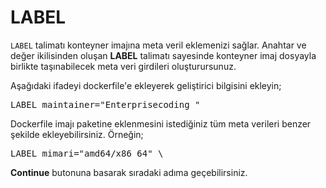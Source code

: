 # LABEL

`LABEL` talimatı konteyner imajına meta veril eklemenizi sağlar. Anahtar ve değer ikilisinden oluşan **LABEL** talimatı sayesinde konteyner imaj dosyayla birlikte taşınabilecek meta veri girdileri oluşturursunuz.

Aşağıdaki ifadeyi dockerfile'e ekleyerek geliştirici bilgisini ekleyin;

<pre class="file" data-filename="dockerfile" data-target="append">LABEL maintainer="Enterprisecoding <info@enterprisecoding.com>"
</pre>

Dockerfile imajı paketine eklenmesini istediğiniz tüm meta verileri benzer şekilde ekleyebilirsiniz. Örneğin;

<pre class="file" data-filename="dockerfile" data-target="append">LABEL mimari="amd64/x86_64" \
</pre>

**Continue** butonuna basarak sıradaki adıma geçebilirsiniz.

